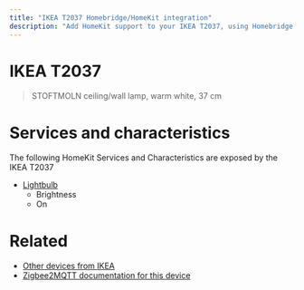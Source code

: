 ```yaml
---
title: "IKEA T2037 Homebridge/HomeKit integration"
description: "Add HomeKit support to your IKEA T2037, using Homebridge, Zigbee2MQTT and homebridge-z2m."
---
```

<!---
This file has been GENERATED using src/docgen/docgen.ts
DO NOT EDIT THIS FILE MANUALLY!
-->
# IKEA T2037
> STOFTMOLN ceiling/wall lamp, warm white, 37 cm


# Services and characteristics
The following HomeKit Services and Characteristics are exposed by
the IKEA T2037

* [Lightbulb](../../light.md)
  * Brightness
  * On


# Related
* [Other devices from IKEA](../index.md#ikea)
* [Zigbee2MQTT documentation for this device](https://www.zigbee2mqtt.io/devices/T2037.html)